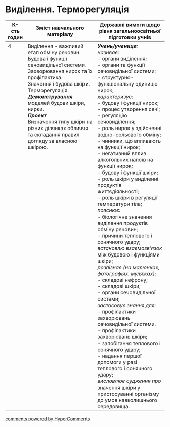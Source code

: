 <div id="hypercomments_widget" class="js-hypercomments-widget invisible"></div>

# Виділення. Терморегуляція

<table>
  <tr>
    <td width="10%" align="center"><b>К-сть годин</b></td>  
    <td width="45%" align="center"><b>Зміст навчального матеріалу</b></td>
    <td width="45%" align="center"><b>Державні вимоги щодо рівня загальноосвітньої підготовки учнів</b></td>
  </tr>
<tbody>
  <tr>
<td width="10%" style="vertical-align:top !important;">4</td>
    <td width="45%" style="vertical-align:top !important;">
Виділення - важливий етап обміну речовин.   <br>
Будова і функції сечовидільної системи. <br>
Захворювання нирок та їх профілактика.  <br>
Значення і будова шкіри. Терморегуляція. <br>
<b><i>Демонстрування</i></b><br>
моделей будови шкіри, нирки.<br>
<b><i>Проект</i></b><br>
Визначення типу шкіри на різних ділянках обличчя та складання  правил догляду за власною шкірою. 
</td>
    <td width="45%" style="vertical-align:top !important;">
<i><b>Учень/учениця:</b></i><br>
<i>називає:</i><br>
- органи виділення; <br>
- органи та функції сечовидільної системи;<br>
- структурно-функціональну одиницю нирок;<br>
<i>характеризує:</i> <br>
- будову і функції нирок;<br>
- процес утворення сечі;<br>
- регуляцію сечовиділення;<br>
- роль нирок у здійсненні водно-сольового обміну;<br>
- чинники, що впливають на функції нирок;<br>
- негативний вплив алкогольних напоїв на функції нирок;<br>
-  будову і функції шкіри;<br>
- роль шкіри у виділенні продуктів життєдіяльності;<br>
- роль шкіри в регуляції температури тіла;<br>
<i>пояснює:</i><br>
- біологічне значення виділення продуктів обміну речовин; <br>
- причини теплового і сонячного удару;<br>
<i>встановлю взаємозв’язок</i> <br>
між будовою і функціями шкіри;<br>
<i>розпізнає (на малюнках, фотографіях. муляжах):</i><br>
- складові  нефрону;<br>
- складові шкіри;<br>
- органи сечовидільної системи; <br>
<i>застосовує знання для:</i><br>
- профілактики захворювань сечовидільної системи.<br>
- профілактики захворювань шкіри;<br>
- запобігання теплового і сонячного удару; <br>
-  надання першої допомоги у разі теплового і сонячного удару; <br>
<i>висловлює судження про</i> <br>
значення шкіри у пристосуванні організму до умов навколишнього середовища.</td>
</tr>
</tbody>
</table>

<div class="js-hypercomments-container">
<a href="http://hypercomments.com" class="hc-link" title="comments widget">comments powered by HyperComments</a>
</div>